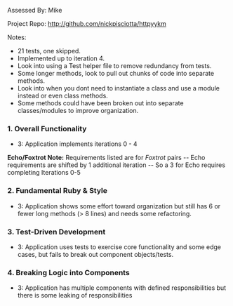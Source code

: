 Assessed By: Mike

Project Repo: http://github.com/nickpisciotta/httpyykm

Notes:
* 21 tests, one skipped.
* Implemented up to iteration 4.
* Look into using a Test helper file to remove redundancy from tests.
* Some longer methods, look to pull out chunks of code into separate methods.
* Look into when you dont need to instantiate a class and use a module instead or even class methods. 
* Some methods could have been broken out into separate classes/modules to improve organization.

### 1. Overall Functionality
* 3: Application implements iterations 0 - 4

**Echo/Foxtrot Note:** Requirements listed are for *Foxtrot* pairs -- Echo requirements are shifted by 1 additional iteration -- So a 3 for Echo requires completing Iterations 0-5

### 2. Fundamental Ruby & Style

* 3:  Application shows some effort toward organization but still has 6 or fewer long methods (> 8 lines) and needs some refactoring.

### 3. Test-Driven Development

* 3: Application uses tests to exercise core functionality and some edge cases, but fails to break out component objects/tests.

### 4. Breaking Logic into Components

* 3: Application has multiple components with defined responsibilities but there is some leaking of responsibilities
